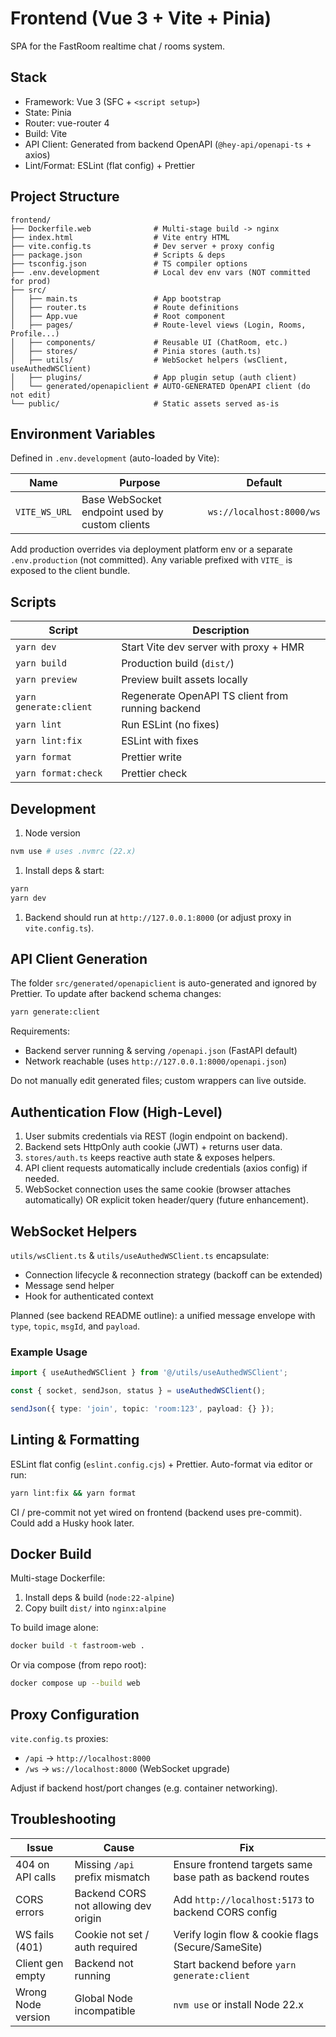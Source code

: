 # Frontend (Vue 3 + Vite + Pinia)

SPA for the FastRoom realtime chat / rooms system.

## Stack

- Framework: Vue 3 (SFC + `<script setup>`)
- State: Pinia
- Router: vue-router 4
- Build: Vite
- API Client: Generated from backend OpenAPI (`@hey-api/openapi-ts` + axios)
- Lint/Format: ESLint (flat config) + Prettier

## Project Structure

```text
frontend/
├── Dockerfile.web              # Multi-stage build -> nginx
├── index.html                  # Vite entry HTML
├── vite.config.ts              # Dev server + proxy config
├── package.json                # Scripts & deps
├── tsconfig.json               # TS compiler options
├── .env.development            # Local dev env vars (NOT committed for prod)
├── src/
│   ├── main.ts                 # App bootstrap
│   ├── router.ts               # Route definitions
│   ├── App.vue                 # Root component
│   ├── pages/                  # Route-level views (Login, Rooms, Profile...)
│   ├── components/             # Reusable UI (ChatRoom, etc.)
│   ├── stores/                 # Pinia stores (auth.ts)
│   ├── utils/                  # WebSocket helpers (wsClient, useAuthedWSClient)
│   ├── plugins/                # App plugin setup (auth client)
│   └── generated/openapiclient # AUTO-GENERATED OpenAPI client (do not edit)
└── public/                     # Static assets served as-is
```

## Environment Variables

Defined in `.env.development` (auto-loaded by Vite):

| Name          | Purpose                                        | Default                  |
| ------------- | ---------------------------------------------- | ------------------------ |
| `VITE_WS_URL` | Base WebSocket endpoint used by custom clients | `ws://localhost:8000/ws` |

Add production overrides via deployment platform env or a separate `.env.production` (not committed). Any variable prefixed with `VITE_` is exposed to the client bundle.

## Scripts

| Script                 | Description                                       |
| ---------------------- | ------------------------------------------------- |
| `yarn dev`             | Start Vite dev server with proxy + HMR            |
| `yarn build`           | Production build (`dist/`)                        |
| `yarn preview`         | Preview built assets locally                      |
| `yarn generate:client` | Regenerate OpenAPI TS client from running backend |
| `yarn lint`            | Run ESLint (no fixes)                             |
| `yarn lint:fix`        | ESLint with fixes                                 |
| `yarn format`          | Prettier write                                    |
| `yarn format:check`    | Prettier check                                    |

## Development

1. Node version

```bash
nvm use # uses .nvmrc (22.x)
```

1. Install deps & start:

```bash
yarn
yarn dev
```

1. Backend should run at `http://127.0.0.1:8000` (or adjust proxy in `vite.config.ts`).

## API Client Generation

The folder `src/generated/openapiclient` is auto-generated and ignored by Prettier. To update after backend schema changes:

```bash
yarn generate:client
```

Requirements:

- Backend server running & serving `/openapi.json` (FastAPI default)
- Network reachable (uses `http://127.0.0.1:8000/openapi.json`)

Do not manually edit generated files; custom wrappers can live outside.

## Authentication Flow (High-Level)

1. User submits credentials via REST (login endpoint on backend).
2. Backend sets HttpOnly auth cookie (JWT) + returns user data.
3. `stores/auth.ts` keeps reactive auth state & exposes helpers.
4. API client requests automatically include credentials (axios config) if needed.
5. WebSocket connection uses the same cookie (browser attaches automatically) OR explicit token header/query (future enhancement).

## WebSocket Helpers

`utils/wsClient.ts` & `utils/useAuthedWSClient.ts` encapsulate:

- Connection lifecycle & reconnection strategy (backoff can be extended)
- Message send helper
- Hook for authenticated context

Planned (see backend README outline): a unified message envelope with `type`, `topic`, `msgId`, and `payload`.

### Example Usage

```ts
import { useAuthedWSClient } from '@/utils/useAuthedWSClient';

const { socket, sendJson, status } = useAuthedWSClient();

sendJson({ type: 'join', topic: 'room:123', payload: {} });
```

## Linting & Formatting

ESLint flat config (`eslint.config.cjs`) + Prettier. Auto-format via editor or run:

```bash
yarn lint:fix && yarn format
```

CI / pre-commit not yet wired on frontend (backend uses pre-commit). Could add a Husky hook later.

## Docker Build

Multi-stage Dockerfile:

1. Install deps & build (`node:22-alpine`)
2. Copy built `dist/` into `nginx:alpine`

To build image alone:

```bash
docker build -t fastroom-web .
```

Or via compose (from repo root):

```bash
docker compose up --build web
```

## Proxy Configuration

`vite.config.ts` proxies:

- `/api` -> `http://localhost:8000`
- `/ws` -> `ws://localhost:8000` (WebSocket upgrade)

Adjust if backend host/port changes (e.g. container networking).

## Troubleshooting

| Issue              | Cause                                | Fix                                                      |
| ------------------ | ------------------------------------ | -------------------------------------------------------- |
| 404 on API calls   | Missing `/api` prefix mismatch       | Ensure frontend targets same base path as backend routes |
| CORS errors        | Backend CORS not allowing dev origin | Add `http://localhost:5173` to backend CORS config       |
| WS fails (401)     | Cookie not set / auth required       | Verify login flow & cookie flags (Secure/SameSite)       |
| Client gen empty   | Backend not running                  | Start backend before `yarn generate:client`              |
| Wrong Node version | Global Node incompatible             | `nvm use` or install Node 22.x                           |
